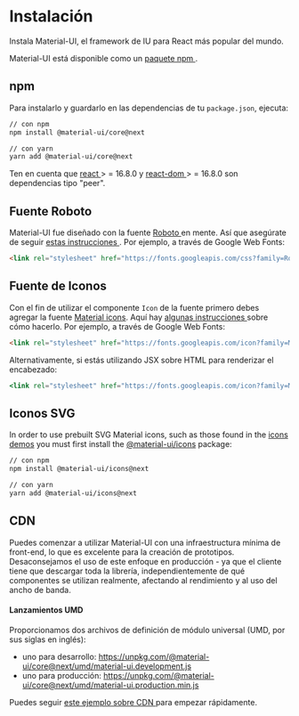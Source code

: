 # Instalación

<p class="description">Instala Material-UI, el framework de IU para React más popular del mundo.</p>

Material-UI está disponible como un [ paquete npm ](https://www.npmjs.com/package/@material-ui/core).

## npm

Para instalarlo y guardarlo en las dependencias de tu ` package.json `, ejecuta:

```sh
// con npm
npm install @material-ui/core@next

// con yarn
yarn add @material-ui/core@next
```

Ten en cuenta que [ react ](https://www.npmjs.com/package/react) > = 16.8.0 y [ react-dom ](https://www.npmjs.com/package/react-dom) > = 16.8.0 son dependencias tipo "peer".

## Fuente Roboto

Material-UI fue diseñado con la fuente [ Roboto ](https://fonts.google.com/specimen/Roboto) en mente. Así que asegúrate de seguir [ estas instrucciones ](/components/typography/#general). Por ejemplo, a través de Google Web Fonts:

```html
<link rel="stylesheet" href="https://fonts.googleapis.com/css?family=Roboto:300,400,500" />
```

## Fuente de Iconos

Con el fin de utilizar el componente `Icon` de la fuente primero debes agregar la fuente [Material icons](https://material.io/tools/icons/). Aquí hay [ algunas instrucciones ](/components/icons/#font-icons) sobre cómo hacerlo. Por ejemplo, a través de Google Web Fonts:

```html
<link rel="stylesheet" href="https://fonts.googleapis.com/icon?family=Material+Icons" />
```

Alternativamente, si estás utilizando JSX sobre HTML para renderizar el encabezado:

```jsx
<link rel="stylesheet" href="https://fonts.googleapis.com/icon?family=Material+Icons" />
```

## Iconos SVG

In order to use prebuilt SVG Material icons, such as those found in the [icons demos](/components/icons/) you must first install the [@material-ui/icons](https://www.npmjs.com/package/@material-ui/icons) package:

```sh
// con npm
npm install @material-ui/icons@next

// con yarn
yarn add @material-ui/icons@next
```

## CDN

Puedes comenzar a utilizar Material-UI con una infraestructura mínima de front-end, lo que es excelente para la creación de prototipos. Desaconsejamos el uso de este enfoque en producción - ya que el cliente tiene que descargar toda la librería, independientemente de qué componentes se utilizan realmente, afectando al rendimiento y al uso del ancho de banda.

#### Lanzamientos UMD

Proporcionamos dos archivos de definición de módulo universal (UMD, por sus siglas en inglés):

- uno para desarrollo: https://unpkg.com/@material-ui/core@next/umd/material-ui.development.js
- uno para producción: https://unpkg.com/@material-ui/core@next/umd/material-ui.production.min.js

Puedes seguir [ este ejemplo sobre CDN ](https://github.com/mui-org/material-ui/tree/next/examples/cdn-next) para empezar rápidamente.